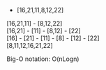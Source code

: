 - [16,21,11,8,12,22]

[16,21,11] - [8,12,22]  
[16,21] - [11] - [8,12] - [22]  
[16] - [21] - [11] - [8] - [12] - [22]  
[8,11,12,16,21,22]  

Big-O notation: O(nLogn)


